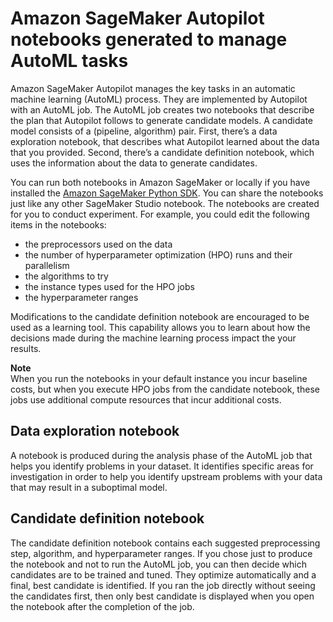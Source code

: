 # Amazon SageMaker Autopilot notebooks generated to manage AutoML tasks<a name="autopilot-automate-model-development-notebook-output"></a>

Amazon SageMaker Autopilot manages the key tasks in an automatic machine learning \(AutoML\) process\. They are implemented by Autopilot with an AutoML job\. The AutoML job creates two notebooks that describe the plan that Autopilot follows to generate candidate models\. A candidate model consists of a \(pipeline, algorithm\) pair\. First, there’s a data exploration notebook, that describes what Autopilot learned about the data that you provided\. Second, there’s a candidate definition notebook, which uses the information about the data to generate candidates\. 

You can run both notebooks in Amazon SageMaker or locally if you have installed the [Amazon SageMaker Python SDK](https://sagemaker.readthedocs.io)\. You can share the notebooks just like any other SageMaker Studio notebook\. The notebooks are created for you to conduct experiment\. For example, you could edit the following items in the notebooks:
+ the preprocessors used on the data 
+ the number of hyperparameter optimization \(HPO\) runs and their parallelism
+ the algorithms to try
+ the instance types used for the HPO jobs
+ the hyperparameter ranges

Modifications to the candidate definition notebook are encouraged to be used as a learning tool\. This capability allows you to learn about how the decisions made during the machine learning process impact the your results\. 

**Note**  
When you run the notebooks in your default instance you incur baseline costs, but when you execute HPO jobs from the candidate notebook, these jobs use additional compute resources that incur additional costs\. 

## Data exploration notebook<a name="data-exploration-notebook"></a>

A notebook is produced during the analysis phase of the AutoML job that helps you identify problems in your dataset\. It identifies specific areas for investigation in order to help you identify upstream problems with your data that may result in a suboptimal model\. 

## Candidate definition notebook<a name="candidate-generation-notebook"></a>

The candidate definition notebook contains each suggested preprocessing step, algorithm, and hyperparameter ranges\. If you chose just to produce the notebook and not to run the AutoML job, you can then decide which candidates are to be trained and tuned\. They optimize automatically and a final, best candidate is identified\. If you ran the job directly without seeing the candidates first, then only best candidate is displayed when you open the notebook after the completion of the job\.